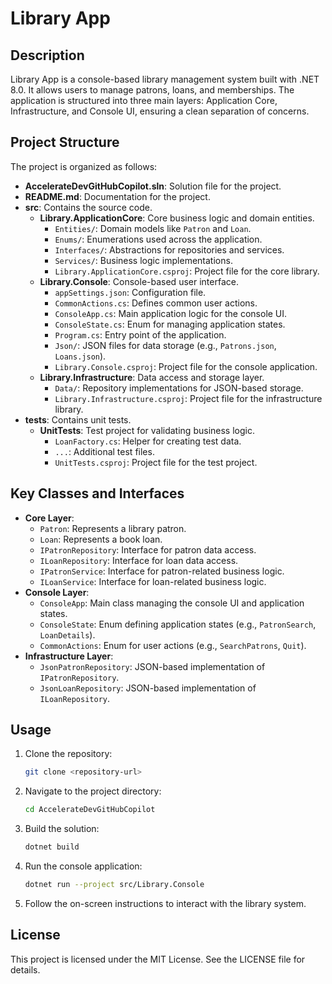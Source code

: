 # Library App

## Description

Library App is a console-based library management system built with .NET 8.0. It allows users to manage patrons, loans, and memberships. The application is structured into three main layers: Application Core, Infrastructure, and Console UI, ensuring a clean separation of concerns.

## Project Structure

The project is organized as follows:

- **AccelerateDevGitHubCopilot.sln**: Solution file for the project.
- **README.md**: Documentation for the project.
- **src**: Contains the source code.
  - **Library.ApplicationCore**: Core business logic and domain entities.
    - `Entities/`: Domain models like `Patron` and `Loan`.
    - `Enums/`: Enumerations used across the application.
    - `Interfaces/`: Abstractions for repositories and services.
    - `Services/`: Business logic implementations.
    - `Library.ApplicationCore.csproj`: Project file for the core library.
  - **Library.Console**: Console-based user interface.
    - `appSettings.json`: Configuration file.
    - `CommonActions.cs`: Defines common user actions.
    - `ConsoleApp.cs`: Main application logic for the console UI.
    - `ConsoleState.cs`: Enum for managing application states.
    - `Program.cs`: Entry point of the application.
    - `Json/`: JSON files for data storage (e.g., `Patrons.json`, `Loans.json`).
    - `Library.Console.csproj`: Project file for the console application.
  - **Library.Infrastructure**: Data access and storage layer.
    - `Data/`: Repository implementations for JSON-based storage.
    - `Library.Infrastructure.csproj`: Project file for the infrastructure library.
- **tests**: Contains unit tests.
  - **UnitTests**: Test project for validating business logic.
    - `LoanFactory.cs`: Helper for creating test data.
    - `...`: Additional test files.
    - `UnitTests.csproj`: Project file for the test project.

## Key Classes and Interfaces

- **Core Layer**:
  - `Patron`: Represents a library patron.
  - `Loan`: Represents a book loan.
  - `IPatronRepository`: Interface for patron data access.
  - `ILoanRepository`: Interface for loan data access.
  - `IPatronService`: Interface for patron-related business logic.
  - `ILoanService`: Interface for loan-related business logic.
- **Console Layer**:
  - `ConsoleApp`: Main class managing the console UI and application states.
  - `ConsoleState`: Enum defining application states (e.g., `PatronSearch`, `LoanDetails`).
  - `CommonActions`: Enum for user actions (e.g., `SearchPatrons`, `Quit`).
- **Infrastructure Layer**:
  - `JsonPatronRepository`: JSON-based implementation of `IPatronRepository`.
  - `JsonLoanRepository`: JSON-based implementation of `ILoanRepository`.

## Usage

1. Clone the repository:

   ```sh
   git clone <repository-url>
   ```

2. Navigate to the project directory:

   ```sh
   cd AccelerateDevGitHubCopilot
   ```

3. Build the solution:

   ```sh
   dotnet build
   ```

4. Run the console application:

   ```sh
   dotnet run --project src/Library.Console
   ```

5. Follow the on-screen instructions to interact with the library system.

## License

This project is licensed under the MIT License. See the LICENSE file for details.
